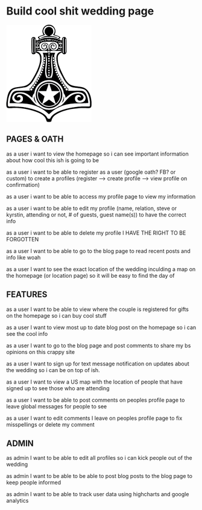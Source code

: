 # Build cool shit wedding page
![shhhhh just let it happen](https://github.com/Steavod19/wedding-site/blob/master/images/logoSmall.png "Wedding page")

## PAGES & OATH

as a user i want to
view the homepage
so i can see important information about how cool this ish is going to be

as a user i want to
be able to register as a user (google oath? FB? or custom)
to create a profiles
(register --> create profile --> view profile on confirmation)

as a user i want to
be able to access my profile page
to view my information

as a user i want to
be able to edit my profile (name, relation, steve or kyrstin, attending or not, # of guests, guest name(s))
to have the correct info

as a user i want to
be able to delete my profile
I HAVE THE RIGHT TO BE FORGOTTEN

as a user I want to
be able to go to the blog page
to read recent posts and info like woah

as a user I want to
see the exact location of the wedding inculding a map on the homepage (or location page)
so it will be easy to find the day of


## FEATURES

as a user I want to
be able to view where the couple is registered for gifts on the homepage
so i can buy cool stuff

as a user I want to
view most up to date blog post on the homepage
so i can see the cool info

as a user I want to
go to the blog page and post comments
to share my bs opinions on this crappy site

as a user I want to
sign up for text message notification on updates about the wedding
 so i can be on top of ish.

 as a user I want to
 view a US map with the location of people that have signed up
 to see those who are attending

 as a user I want to
 be able to post comments on peoples profile page
 to leave global messages for people to see

 as a user I want to
 edit comments I leave on peoples profile page
 to fix misspellings or delete my comment



## ADMIN

as admin I want to be able to edit all profiles so i can kick people out of the wedding

as admin I want to be able to be able to post blog posts to the blog page to keep people informed

as admin I want to be able to track user data using highcharts and google analytics
